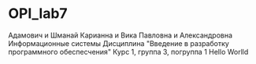 # OPI_lab7
Адамович и Шманай
Карианна и Вика
Павловна и Александровна
Информационные системы
Дисциплина "Введение в разработку программного обеспесчения"
Курс 1, группа 3, погруппа 1
Hello Worlld
